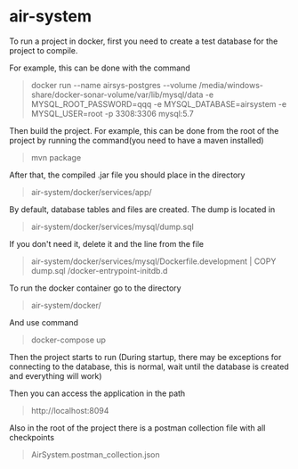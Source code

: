 # air-system

To run a project in docker, first you need to create a test database for the project to compile.

For example, this can be done with the command
> docker run --name airsys-postgres --volume /media/windows-share/docker-sonar-volume/var/lib/mysql/data -e  MYSQL_ROOT_PASSWORD=qqq -e MYSQL_DATABASE=airsystem -e MYSQL_USER=root -p 3308:3306 mysql:5.7

Then build the project.
For example, this can be done from the root of the project by running the command(you need to have a maven installed)
> mvn package

After that, the compiled .jar file you should place in the directory
> air-system/docker/services/app/

By default, database tables and files are created. The dump is located in
> air-system/docker/services/mysql/dump.sql

If you don't need it, delete it and the line from the file
> air-system/docker/services/mysql/Dockerfile.development | COPY dump.sql /docker-entrypoint-initdb.d

To run the docker container go to the directory
>air-system/docker/

And use command 
>docker-compose up

Then the project starts to run
(During startup, there may be exceptions for connecting to the database, this is normal, wait until the database is created and everything will work)

Then you can access the application in the path 
> http://localhost:8094

Also in the root of the project there is a postman collection file with all checkpoints
> AirSystem.postman_collection.json


